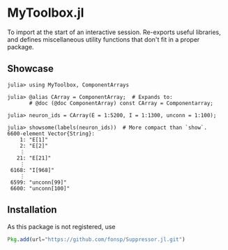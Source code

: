 # MyToolbox.jl

To import at the start of an interactive session. Re-exports useful libraries, and defines miscellaneous utility functions that don't fit in a proper package.


## Showcase

```julia-repl
julia> using MyToolbox, ComponentArrays

julia> @alias CArray = ComponentArray;  # Expands to:
       # @doc (@doc ComponentArray) const CArray = Componentarray;

julia> neuron_ids = CArray(E = 1:5200, I = 1:1300, unconn = 1:100);

julia> showsome(labels(neuron_ids))  # More compact than `show`.
6600-element Vector{String}:
    1: "E[1]"
    2: "E[2]"
    ⋮
   21: "E[21]"
    ⋮
 6168: "I[968]"
    ⋮
 6599: "unconn[99]"
 6600: "unconn[100]"
 ```


## Installation

As this package is not registered, use
```julia
Pkg.add(url="https://github.com/fonsp/Suppressor.jl.git")
```
